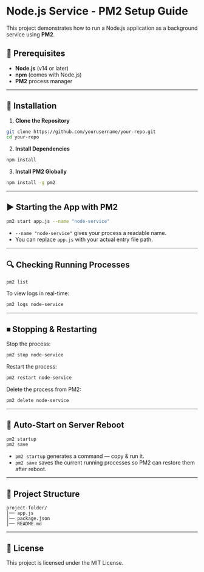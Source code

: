 # Node.js Service - PM2 Setup Guide

This project demonstrates how to run a Node.js application as a background service using **PM2**.

## 📌 Prerequisites
- **Node.js** (v14 or later)
- **npm** (comes with Node.js)
- **PM2** process manager

---

## 🚀 Installation

1. **Clone the Repository**
```bash
git clone https://github.com/yourusername/your-repo.git
cd your-repo
```

2. **Install Dependencies**
```bash
npm install
```

3. **Install PM2 Globally**
```bash
npm install -g pm2
```

---

## ▶️ Starting the App with PM2

```bash
pm2 start app.js --name "node-service"
```

- `--name "node-service"` gives your process a readable name.
- You can replace `app.js` with your actual entry file path.

---

## 🔍 Checking Running Processes
```bash
pm2 list
```

To view logs in real-time:
```bash
pm2 logs node-service
```

---

## ⏹ Stopping & Restarting
Stop the process:
```bash
pm2 stop node-service
```

Restart the process:
```bash
pm2 restart node-service
```

Delete the process from PM2:
```bash
pm2 delete node-service
```

---

## 💾 Auto-Start on Server Reboot
```bash
pm2 startup
pm2 save
```

- `pm2 startup` generates a command — copy & run it.
- `pm2 save` saves the current running processes so PM2 can restore them after reboot.

---

## 📂 Project Structure
```
project-folder/
│── app.js
│── package.json
│── README.md
```

---

## 📜 License
This project is licensed under the MIT License.
